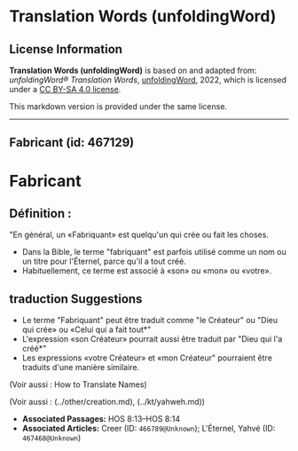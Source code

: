 # Translation Words (unfoldingWord)

## License Information

**Translation Words (unfoldingWord)** is based on and adapted from: _unfoldingWord® Translation Words_, [unfoldingWord](https://unfoldingword.org/utw), 2022, which is licensed under a [CC BY-SA 4.0 license](https://creativecommons.org/licenses/by-sa/4.0/legalcode.en).

This markdown version is provided under the same license.



--------------------------------

## Fabricant (id: 467129)

Fabricant
=========

Définition :
------------

"En général, un «Fabriquant» est quelqu'un qui crée ou fait les choses.

* Dans la Bible, le terme "fabriquant" est parfois utilisé comme un nom ou un titre pour l'Éternel, parce qu'il a tout créé.
* Habituellement, ce terme est associé à «son» ou «mon» ou «votre».

traduction Suggestions
----------------------

* Le terme "Fabriquant" peut être traduit comme "le Créateur" ou "Dieu qui crée» ou «Celui qui a fait tout\*"
* L'expression «son Créateur» pourrait aussi être traduit par "Dieu qui l'a créé\*"
* Les expressions «votre Créateur» et «mon Créateur" pourraient être traduits d'une manière similaire.

(Voir aussi : How to Translate Names)

(Voir aussi : (../other/creation.md), (../kt/yahweh.md))

* **Associated Passages:** HOS 8:13–HOS 8:14
* **Associated Articles:** Creer  (ID: `466789@Unknown`); L'Éternel, Yahvé (ID: `467468@Unknown`)

